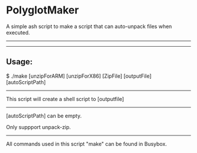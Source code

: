 # PolyglotMaker
A simple ash script to make a script that can auto-unpack files when executed.

---
---


## Usage:
$ ./make [unzipForARM] [unzipForX86] [ZipFile] [outputFile] [autoScriptPath]

---

This script will create a shell script to [outputfile]

---

[autoScriptPath] can be empty.

Only suppport unpack-zip.

---

All commands used in this script "make" can be found in Busybox.
